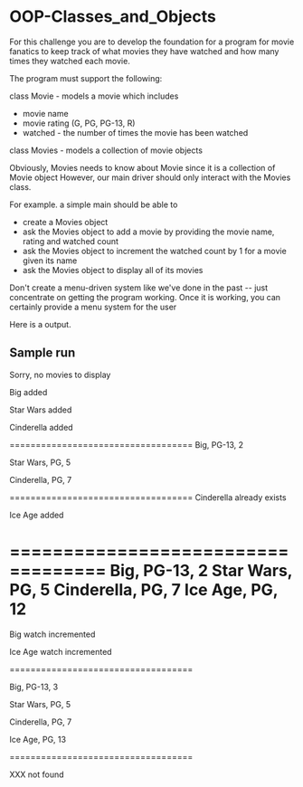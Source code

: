 # OOP-Classes_and_Objects

For this challenge you are to develop the foundation for a program 
for movie fanatics to keep track of what movies they have watched
and how many times they watched each movie.

The program must support the following:

class Movie - models a movie which includes
- movie name
- movie rating (G, PG, PG-13, R)
- watched - the number of times the movie has been watched

class Movies - models a collection of movie objects

Obviously, Movies needs to know about Movie since it is a collection of Movie object
However, our main driver should only interact with the Movies class.

For example. a simple main should be able to
- create a Movies object
- ask the Movies object to add a movie by providing the movie name, rating and watched count
- ask the Movies object to increment the watched count by 1 for a movie given its name
- ask the Movies object to display all of its movies

Don't create a menu-driven system like we've done in the past -- just concentrate on getting
the program working. Once it is working, you can certainly provide a menu system for the user


Here is a output. 

Sample run
--------------------------------
Sorry, no movies to display

Big added

Star Wars added

Cinderella added


===================================
Big, PG-13, 2

Star Wars, PG, 5

Cinderella, PG, 7

===================================
Cinderella already exists

Ice Age added

===================================
Big, PG-13, 2
Star Wars, PG, 5
Cinderella, PG, 7
Ice Age, PG, 12
===================================

Big watch incremented

Ice Age watch incremented

===================================

Big, PG-13, 3

Star Wars, PG, 5

Cinderella, PG, 7

Ice Age, PG, 13

===================================

XXX not found

